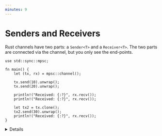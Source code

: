 ```yaml
---
minutes: 9
---
```


# Senders and Receivers

Rust channels have two parts: a `Sender<T>` and a `Receiver<T>`. The two parts
are connected via the channel, but you only see the end-points.

```rust,editable
use std::sync::mpsc;

fn main() {
    let (tx, rx) = mpsc::channel();

    tx.send(10).unwrap();
    tx.send(20).unwrap();

    println!("Received: {:?}", rx.recv());
    println!("Received: {:?}", rx.recv());

    let tx2 = tx.clone();
    tx2.send(30).unwrap();
    println!("Received: {:?}", rx.recv());
}
```

<details>

- `mpsc` stands for Multi-Producer, Single-Consumer. `Sender` and `SyncSender`
  implement `Clone` (so you can make multiple producers) but `Receiver` does
  not.
- `send()` and `recv()` return `Result`. If they return `Err`, it means the
  counterpart `Sender` or `Receiver` is dropped and the channel is closed.

</details>
